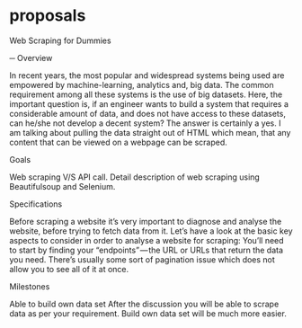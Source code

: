 # proposals

Web Scraping for Dummies

─
Overview

In recent years, the most popular and widespread systems being used are empowered by machine-learning, analytics and, big data. The common requirement among all these systems is the use of big datasets.
Here, the important question is, if an engineer wants to build a system that requires a considerable amount of data, and does not have access to these datasets, can he/she not develop a decent system? The answer is certainly a yes. I am talking about pulling the data straight out of HTML which mean, that any content that can be viewed on a webpage can be scraped. 

Goals

Web scraping V/S API call.
Detail description of web scraping using Beautifulsoup and Selenium.

Specifications

Before scraping a website it’s very important to diagnose and analyse the website, before trying to fetch data from it. Let’s have a look at the basic key aspects to consider in order to analyse a website for scraping:
You’ll need to start by finding your “endpoints” — the URL or URLs that return the data you need.
There’s usually some sort of pagination issue which does not allow you to see all of it at once.

Milestones

Able to build own data set
After the discussion you will be able to scrape data as per your requirement. Build own data set will be much more easier. 
